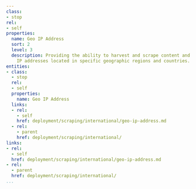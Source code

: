 ```yaml
---
class:
- stop
rel:
- self
properties:
  name: Geo IP Address
  sort: 2
  level: 3
  description: Providing the ability to harvest and scrape content and data from specific
    IP addresses located in specific geographic regions and countries.
entities:
- class:
  - stop
  rel:
  - self
  properties:
    name: Geo IP Address
  links:
  - rel:
    - self
    href: deployment/scraping/international/geo-ip-address.md
  - rel:
    - parent
    href: deployment/scraping/international/
links:
- rel:
  - self
  href: deployment/scraping/international/geo-ip-address.md
- rel:
  - parent
  href: deployment/scraping/international/
...
```


